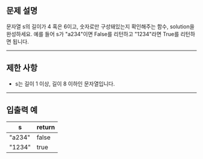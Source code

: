 ## 문제 설명

문자열 s의 길이가 4 혹은 6이고, 숫자로만 구성돼있는지 확인해주는 함수, solution을 완성하세요. 예를 들어 s가 "a234"이면 False를 리턴하고 "1234"라면 True를 리턴하면 됩니다.

---

## 제한 사항

- s는 길이 1 이상, 길이 8 이하인 문자열입니다.

---

## 입출력 예
s|return
|---|---|
"a234"|false
"1234"|true